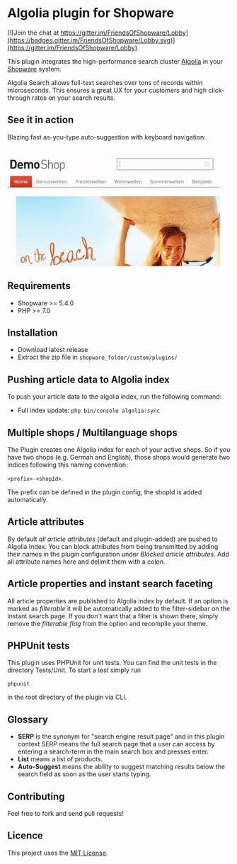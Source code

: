 # Algolia plugin for Shopware

[![Join the chat at https://gitter.im/FriendsOfShopware/Lobby](https://badges.gitter.im/FriendsOfShopware/Lobby.svg)](https://gitter.im/FriendsOfShopware/Lobby)

This plugin integrates the high-performance search cluster [Algolia](https://www.algolia.com/) in your [Shopware](https://www.shopware.de) system.

Algolia Search allows full-text searches over tons of records within microseconds. This ensures a great UX for your customers and high click-through rates on your search results.

## See it in action

Blazing fast as-you-type auto-suggestion with keyboard navigation:

![FroshAlgolia auto suggestion](https://github.com/shyim/FroshAlgolia/blob/master/Documentation/images/screencast_autosuggest.gif "FroshAlgolia auto-suggest as-you-type")

## Requirements

- Shopware >= 5.4.0
- PHP >= 7.0

## Installation

- Download latest release
- Extract the zip file in `shopware_folder/custom/plugins/`

## Pushing article data to Algolia index

To push your article data to the algolia index, run the following command:

* Full index update: `php bin/console algolia:sync`

## Multiple shops / Multilanguage shops

The Plugin creates one Algolia index for each of your active shops. So if you have two shops (e.g. German and English), 
those shops would generate two indices following this naming convention:

`<prefix>-<shopId>`. 

The prefix can be defined in the plugin config, the shopId is added automatically.

## Article attributes

By default *all article attributes* (default and plugin-added) are pushed to Algolia Index. You can block attributes from being
transmitted by adding their names in the plugin configuration under *Blocked article attributes*. Add all attribute names here and 
delimit them with a colon.

## Article properties and instant search faceting

All article properties are published to Algolia index by default. If an option is marked as *filterable* it will be automatically added to the filter-sidebar on the instant search page. If you don´t want that a filter is shown there, simply remove the *filterable flag* from the option and recompile your theme.

## PHPUnit tests

This plugin uses PHPUnit for unit tests. You can find the unit tests in the directory Tests/Unit. To start a test simply run
```
phpunit
```
in the root directory of the plugin via CLI.

## Glossary

* **SERP** is the synonym for "search engine result page" and in this plugin context SERP means the full search page that a user can access by entering a search-term in the main search box and presses enter.
* **List** means a list of products.
* **Auto-Suggest** means the ability to suggest matching results below the search field as soon as the user starts typing.

## Contributing

Feel free to fork and send pull requests!


## Licence

This project uses the [MIT License](LICENCE.md).
